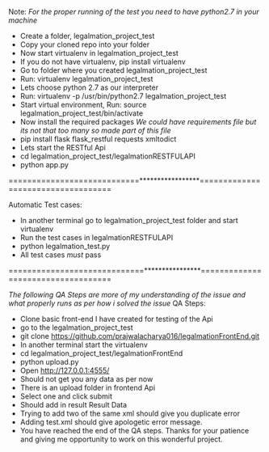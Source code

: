 Note: *For the proper running of the test you need to have python2.7 in your machine*
  - Create a folder, legalmation_project_test
  - Copy your cloned repo into your folder
  - Now start virtualenv in legalmation_project_test
   - If you do not have virtualenv, pip install virtualenv
   - Go to folder where you created legalmation_project_test
   - Run: virtualenv legalmation_project_test
   - Lets choose python 2.7 as our interpreter
   - Run: virtualenv -p /usr/bin/python2.7 legalmation_project_test
   - Start virtual environment, Run: source legalmation_project_test/bin/activate
  - Now install the required packages *We could have requirements file but its not that too many so made part of this file*
   - pip install flask flask_restful requests xmltodict
  - Lets start the RESTful Api
   - cd legalmation_project_test/legalmationRESTFULAPI
   - python app.py
   
============================*****************===================================

Automatic Test cases:
  - In another terminal go to legalmation_project_test folder and start virtualenv
  - Run the test cases in legalmationRESTFULAPI
  - python legalmation_test.py
  - All test cases  *must* pass
  
=============================****************===================================

*The following QA Steps are more of my understanding of the issue and what properly runs as per how i solved the issue*
QA Steps:
  - Clone basic front-end I have created for testing of the Api
  - go to the legalmation_project_test
  - git clone https://github.com/prajwalacharya016/legalmationFrontEnd.git
  - In another terminal start the virtualenv
  - cd legalmation_project_test/legalmationFrontEnd
  - python upload.py
  - Open http://127.0.0.1:4555/
  - Should not get you any data as per now
  - There is an upload folder in frontend Api
  - Select one and click submit
  - Should add in result Result Data
  - Trying to add two of the same xml should give you duplicate error
  - Adding test.xml should give apologetic error message.
  - You have reached the end of the QA steps. Thanks for your patience and giving me opportunity to work on this wonderful project.

